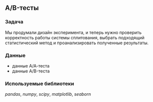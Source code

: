 ## A/B-тесты

### Задача

Мы продумали дизайн эксперимента, и теперь нужно проверить корректность работы системы сплитования, выбрать подходящий статистический метод и проанализировать полученные результаты.

### Данные

- данные А/А-теста
- данные A/B-теста

### Используемые библиотеки

*pandas*, *numpy*, *scipy*, *matplotlib*, *seaborn*
